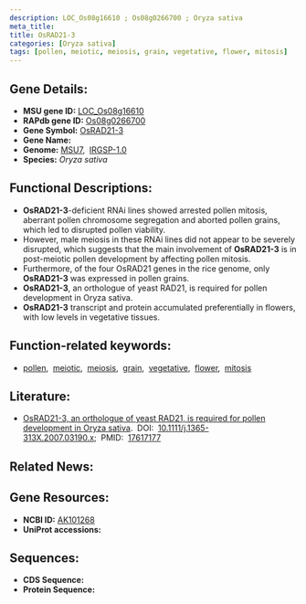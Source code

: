 ```yaml
---
description: LOC_Os08g16610 ; Os08g0266700 ; Oryza sativa
meta_title:
title: OsRAD21-3
categories: [Oryza sativa]
tags: [pollen, meiotic, meiosis, grain, vegetative, flower, mitosis]
---
```


## Gene Details:
- **MSU gene ID:** [LOC_Os08g16610](http://rice.uga.edu/cgi-bin/ORF_infopage.cgi?orf=LOC_Os08g16610)  
- **RAPdb gene ID:** [Os08g0266700](https://rapdb.dna.affrc.go.jp/locus/?name=Os08g0266700)  
- **Gene Symbol:** <u>OsRAD21-3</u>
- **Gene Name:**
- **Genome:**  [MSU7](http://rice.uga.edu/),&nbsp;&nbsp;[IRGSP-1.0](https://rapdb.dna.affrc.go.jp/download/irgsp1.html)
- **Species:** *Oryza sativa*

## Functional Descriptions:
   - **OsRAD21-3**-deficient RNAi lines showed arrested pollen mitosis, aberrant pollen chromosome segregation and aborted pollen grains, which led to disrupted pollen viability.
   - However, male meiosis in these RNAi lines did not appear to be severely disrupted, which suggests that the main involvement of **OsRAD21-3** is in post-meiotic pollen development by affecting pollen mitosis.
   - Furthermore, of the four OsRAD21 genes in the rice genome, only **OsRAD21-3** was expressed in pollen grains.
   - **OsRAD21-3**, an orthologue of yeast RAD21, is required for pollen development in Oryza sativa.
   - **OsRAD21-3** transcript and protein accumulated preferentially in flowers, with low levels in vegetative tissues.

## Function-related keywords:
   - [pollen](/tags/pollen/),&nbsp;&nbsp;[meiotic](/tags/meiotic/),&nbsp;&nbsp;[meiosis](/tags/meiosis/),&nbsp;&nbsp;[grain](/tags/grain/),&nbsp;&nbsp;[vegetative](/tags/vegetative/),&nbsp;&nbsp;[flower](/tags/flower/),&nbsp;&nbsp;[mitosis](/tags/mitosis/)

## Literature:
   - [OsRAD21-3, an orthologue of yeast RAD21, is required for pollen development in Oryza sativa](https://www.doi.org/10.1111/j.1365-313X.2007.03190.x).&nbsp;&nbsp;DOI:&nbsp;&nbsp;[10.1111/j.1365-313X.2007.03190.x](https://www.doi.org/10.1111/j.1365-313X.2007.03190.x);&nbsp;&nbsp;PMID:&nbsp;&nbsp;[17617177](https://pubmed.ncbi.nlm.nih.gov/17617177/)

## Related News:

## Gene Resources:
- **NCBI ID:**  [AK101268](http://www.ncbi.nlm.nih.gov/nuccore/AK101268)
- **UniProt accessions:** [](https://www.uniprot.org/uniprotkb//entry)

## Sequences:
- **CDS Sequence:**
- **Protein Sequence:**
